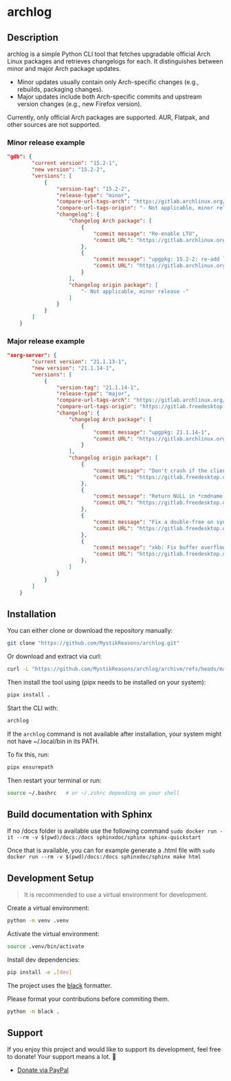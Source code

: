 # archlog

## Description
archlog is a simple Python CLI tool that fetches upgradable official Arch Linux packages and retrieves changelogs for each.
It distinguishes between minor and major Arch package updates.

* Minor updates usually contain only Arch-specific changes (e.g., rebuilds, packaging changes).
* Major updates include both Arch-specific commits and upstream version changes (e.g., new Firefox version).

Currently, only official Arch packages are supported. AUR, Flatpak, and other sources are not supported.


### Minor release example
```json
"gdb": {
        "current version": "15.2-1",
        "new version": "15.2-2",
        "versions": [
            {
                "version-tag": "15.2-2",
                "release-type": "minor",
                "compare-url-tags-arch": "https://gitlab.archlinux.org/archlinux/packaging/packages/gdb/-/compare/15.2-1...15.2-2",
                "compare-url-tags-origin": "- Not applicable, minor release -",
                "changelog": {
                    "changelog Arch package": [
                        {
                            "commit message": "Re-enable LTO",
                            "commit URL": "https://gitlab.archlinux.org/archlinux/packaging/packages/gdb/-/commit/..."
                        },
                        {
                            "commit message": "upgpkg: 15.2-2: re-add lto",
                            "commit URL": "https://gitlab.archlinux.org/archlinux/packaging/packages/gdb/-/commit/..."
                        }
                    ],
                    "changelog origin package": [
                        "- Not applicable, minor release -"
                    ]
                }
            }
        ]
    }
```

### Major release example
```json
"xorg-server": {
        "current version": "21.1.13-1",
        "new version": "21.1.14-1",
        "versions": [
            {
                "version-tag": "21.1.14-1",
                "release-type": "major",
                "compare-url-tags-arch": "https://gitlab.archlinux.org/archlinux/packaging/packages/xorg-server/-/compare/21.1.13-1...21.1.14-1",
                "compare-url-tags-origin": "https://gitlab.freedesktop.org/xorg/xserver/-/compare/xorg-server-21.1.13...xorg-server-21.1.14",
                "changelog": {
                    "changelog Arch package": [
                        {
                            "commit message": "upgpkg: 21.1.14-1",
                            "commit URL": "https://gitlab.archlinux.org/archlinux/packaging/packages/xorg-server/-/commit/..."
                        }
                    ],
                    "changelog origin package": [
                        {
                            "commit message": "Don't crash if the client argv or argv[0] is NULL.",
                            "commit URL": "https://gitlab.freedesktop.org/xorg/xserver/-/commit/..."
                        },
                        {
                            "commit message": "Return NULL in *cmdname if the client argv or argv[0] is NULL",
                            "commit URL": "https://gitlab.freedesktop.org/xorg/xserver/-/commit/..."
                        },
                        {
                            "commit message": "Fix a double-free on syntax error without a new line.",
                            "commit URL": "https://gitlab.freedesktop.org/xorg/xserver/-/commit/..."
                        },
                        {
                            "commit message": "xkb: Fix buffer overflow in _XkbSetCompatMap()",
                            "commit URL": "https://gitlab.freedesktop.org/xorg/xserver/-/commit/..."
                        },
                    ]
                }
            }
        ]
    }
```

## Installation

You can either clone or download the repository manually:
```bash
git clone "https://github.com/MystikReasons/archlog.git"
```

Or download and extract via curl:
```bash
curl -L "https://github.com/MystikReasons/archlog/archive/refs/heads/master.zip" -o "./archlog.zip" && unzip "./archlog.zip" -d "./archlog" && rm -rf "./archlog.zip"
```

Then install the tool using (pipx needs to be installed on your system):
```bash
pipx install .
```

Start the CLI with:
```bash
archlog
```

If the `archlog` command is not available after installation, your system might not have ~/.local/bin in its PATH.

To fix this, run:
```bash
pipx ensurepath
```

Then restart your terminal or run:
```bash
source ~/.bashrc   # or ~/.zshrc depending on your shell
```


## Build documentation with Sphinx
If no /docs folder is available use the following command `sudo docker run -it --rm -v $(pwd)/docs:/docs sphinxdoc/sphinx sphinx-quickstart`

Once that is available, you can for example generate a .html file with `sudo docker run --rm -v $(pwd)/docs:/docs sphinxdoc/sphinx make html`

## Development Setup

> It is recommended to use a virtual environment for development.

Create a virtual environment:
```bash
python -m venv .venv
```

Activate the virtual environment:
```bash
source .venv/bin/activate
```

Install dev dependencies:
```bash
pip install -e .[dev]
```

The project uses the [black](https://github.com/psf/black) formatter.

Please format your contributions before commiting them.
```bash
python -m black .
```

## Support

If you enjoy this project and would like to support its development, feel free to donate! Your support means a lot. 🙏

- [Donate via PayPal](https://paypal.me/MystikReasons)